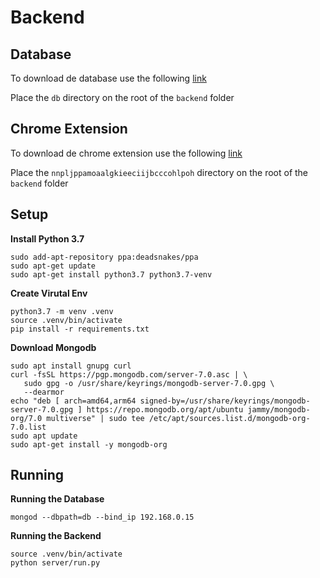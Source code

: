 # Backend


## Database

To download de database use the following [link](https://drive.google.com/file/d/1d5IVKl9UkmqORDULL0ag1fLQ9jcVqPfy/view?usp=sharing)

Place the `db` directory on the root of the `backend` folder

## Chrome Extension

To download de chrome extension use the following [link](https://drive.google.com/file/d/1nbJz6FGyvrp7RABEEt70anILTZdCHrzH/view?usp=sharing)

Place the `nnpljppamoaalgkieeciijbcccohlpoh` directory on the root of the `backend` folder

## Setup

**Install Python 3.7**

```
sudo add-apt-repository ppa:deadsnakes/ppa
sudo apt-get update
sudo apt-get install python3.7 python3.7-venv
```

**Create Virutal Env**

```
python3.7 -m venv .venv
source .venv/bin/activate
pip install -r requirements.txt
```

**Download Mongodb**

```
sudo apt install gnupg curl
curl -fsSL https://pgp.mongodb.com/server-7.0.asc | \
   sudo gpg -o /usr/share/keyrings/mongodb-server-7.0.gpg \
   --dearmor
echo "deb [ arch=amd64,arm64 signed-by=/usr/share/keyrings/mongodb-server-7.0.gpg ] https://repo.mongodb.org/apt/ubuntu jammy/mongodb-org/7.0 multiverse" | sudo tee /etc/apt/sources.list.d/mongodb-org-7.0.list
sudo apt update
sudo apt-get install -y mongodb-org
```

## Running

**Running the Database**

```
mongod --dbpath=db --bind_ip 192.168.0.15
```

**Running the Backend**

```
source .venv/bin/activate
python server/run.py
```
